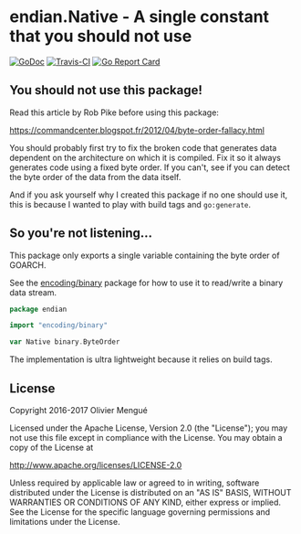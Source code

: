 # endian.Native - A single constant that you should not use

[![GoDoc](https://img.shields.io/badge/godoc-reference-blue.svg)](https://godoc.org/github.com/dolmen-go/endian)
[![Travis-CI](https://api.travis-ci.org/dolmen-go/endian.svg?branch=master)](https://travis-ci.org/dolmen-go/endian)
[![Go Report Card](https://goreportcard.com/badge/github.com/dolmen-go/endian)](https://goreportcard.com/report/github.com/dolmen-go/endian)

## You should not use this package!

Read this article by Rob Pike before using this package:

https://commandcenter.blogspot.fr/2012/04/byte-order-fallacy.html

You should probably first try to fix the broken code that generates
data dependent on the architecture on which it is compiled. Fix it so it
always generates code using a fixed byte order.
If you can't, see if you can detect the byte order of the data from the
data itself.

And if you ask yourself why I created this package if no one should use it,
this is because I wanted to play with build tags and `go:generate`.

## So you're not listening...

This package only exports a single variable containing the byte order of
GOARCH.

See the [encoding/binary](https://golang.org/pkg/encoding/binary) package
for how to use it to read/write a binary data stream.

```go
package endian

import "encoding/binary"

var Native binary.ByteOrder
```

The implementation is ultra lightweight because it relies on build tags.

## License

Copyright 2016-2017 Olivier Mengué

Licensed under the Apache License, Version 2.0 (the "License");
you may not use this file except in compliance with the License.
You may obtain a copy of the License at

   http://www.apache.org/licenses/LICENSE-2.0

Unless required by applicable law or agreed to in writing, software
distributed under the License is distributed on an "AS IS" BASIS,
WITHOUT WARRANTIES OR CONDITIONS OF ANY KIND, either express or implied.
See the License for the specific language governing permissions and
limitations under the License.
